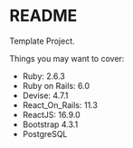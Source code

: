 # README

Template Project.

Things you may want to cover:

* Ruby: 2.6.3
* Ruby on Rails: 6.0
* Devise: 4.7.1
* React_On_Rails: 11.3
* ReactJS: 16.9.0
* Bootstrap 4.3.1
* PostgreSQL
